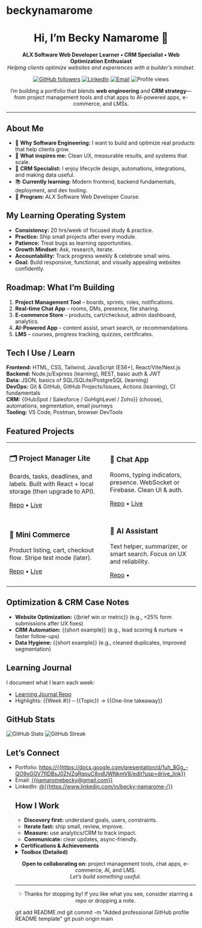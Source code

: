# beckynamarome
<!-- ====== HERO / HEADER ====== -->
<h1 align="center">Hi, I’m Becky Namarome 👋</h1>
<p align="center">
  <b>ALX Software Web Developer Learner • CRM Specialist • Web Optimization Enthusiast</b><br/>
  <i>Helping clients optimize websites and experiences with a builder’s mindset.</i>
</p>

<p align="center">
  <a href="https://github.com/{{your-username}}?tab=repositories"><img alt="GitHub followers" src="https://img.shields.io/github/followers/{{beckynamarome}}?style=flat"></a>
  <a href="https://www.linkedin.com/in/{{[your-linkedin](https://www.linkedin.com/in/becky-namarome-/)}}/"><img alt="LinkedIn" src="https://img.shields.io/badge/LinkedIn-Connect-blue"></a>
  <a href="mailto:{{namaromebecky@gmail.com}}"><img alt="Email" src="https://img.shields.io/badge/Email-Contact-informational"></a>
  <img alt="Profile views" src="https://komarev.com/ghpvc/?username={beckynamarome}}&style=flat"/>
</p>

<!-- ====== QUICK BLURB ====== -->
<p align="center">
  I’m building a portfolio that blends <b>web engineering</b> and <b>CRM strategy</b>—from project management tools and chat apps to AI-powered apps, e-commerce, and LMSs.
</p>

<hr/>

<!-- ====== ABOUT ME ====== -->
<h2>About Me</h2>
<ul>
  <li>🎯 <b>Why Software Engineering:</b> I want to build and optimize real products that help clients grow.</li>
  <li>🧩 <b>What inspires me:</b> Clean UX, measurable results, and systems that scale.</li>
  <li>🤝 <b>CRM Specialist:</b> I enjoy lifecycle design, automations, integrations, and making data useful.</li>
  <li>📚 <b>Currently learning:</b> Modern frontend, backend fundamentals, deployment, and dev tooling.</li>
  <li>🌱 <b>Program:</b> ALX Software Web Developer Course.</li>
</ul>

<!-- ====== VALUES / LEARNING PRINCIPLES ====== -->
<h2>My Learning Operating System</h2>
<ul>
  <li><b>Consistency:</b> 20 hrs/week of focused study & practice.</li>
  <li><b>Practice:</b> Ship small projects after every module.</li>
  <li><b>Patience:</b> Treat bugs as learning opportunities.</li>
  <li><b>Growth Mindset:</b> Ask, research, iterate.</li>
  <li><b>Accountability:</b> Track progress weekly & celebrate small wins.</li>
  <li><b>Goal:</b> Build responsive, functional, and visually appealing websites confidently.</li>
</ul>

<!-- ====== WHAT I’M BUILDING NEXT ====== -->
<h2>Roadmap: What I’m Building</h2>
<ol>
  <li><b>Project Management Tool</b> – boards, sprints, roles, notifications.</li>
  <li><b>Real-time Chat App</b> – rooms, DMs, presence, file sharing.</li>
  <li><b>E-commerce Store</b> – products, cart/checkout, admin dashboard, analytics.</li>
  <li><b>AI-Powered App</b> – content assist, smart search, or recommendations.</li>
  <li><b>LMS</b> – courses, progress tracking, quizzes, certificates.</li>
</ol>

<!-- ====== SKILLS / STACK ====== -->
<h2>Tech I Use / Learn</h2>
<p>
  <b>Frontend:</b> HTML, CSS, Tailwind, JavaScript (ES6+), React/Vite/Next.js<br/>
  <b>Backend:</b> Node.js/Express (learning), REST, basic auth & JWT<br/>
  <b>Data:</b> JSON, basics of SQL/SQLite/PostgreSQL (learning)<br/>
  <b>DevOps:</b> Git & GitHub, GitHub Projects/Issues, Actions (learning), CI fundamentals<br/>
  <b>CRM:</b> {{HubSpot / Salesforce / GoHighLevel / Zoho}} (choose), automations, segmentation, email journeys<br/>
  <b>Tooling:</b> VS Code, Postman, browser DevTools
</p>

<!-- ====== FEATURED PROJECTS (PIN WORTHY) ====== -->
<h2>Featured Projects</h2>

<table>
  <tr>
    <td>
      <h3>🗂️ Project Manager Lite</h3>
      <p>Boards, tasks, deadlines, and labels. Built with React + local storage (then upgrade to API).</p>
      <p><a href="https://github.com/{{beckynamarome}}/project-manager-lite">Repo</a> • <a href="https://{{your-demo-url}}">Live</a></p>
    </td>
    <td>
      <h3>💬 Chat App</h3>
      <p>Rooms, typing indicators, presence. WebSocket or Firebase. Clean UI & auth.</p>
      <p><a href="https://github.com/{{beckynamarome}}/chat-app">Repo</a> • <a href="https://{{(https://app.savvydigitalmarketing.ai/v2/location/EfGwZu68yhK3lDuXDs7n/funnels-websites/chat-widget/builder/687166191ef77e482d667773)}}">Live</a></p>
    </td>
  </tr>
  <tr>
    <td>
      <h3>🛒 Mini Commerce</h3>
      <p>Product listing, cart, checkout flow. Stripe test mode (later).</p>
      <p><a href="https://github.com/{{beckynamarome}}/mini-commerce">Repo</a> • <a href="https://{{your-demo-url}}">Live</a></p>
    </td>
    <td>
      <h3>🤖 AI Assistant</h3>
      <p>Text helper, summarizer, or smart search. Focus on UX and reliability.</p>
      <p><a href="https://github.com/{{beckynamarome}}/ai-assistant">Repo</a> •
    </td>
  </tr>
</table>

<!-- ====== CASE STUDIES / OPTIMIZATION ====== -->
<h2>Optimization & CRM Case Notes</h2>
<ul>
  <li><b>Website Optimization:</b> {{brief win or metric}} (e.g., +25% form submissions after UX fixes)</li>
  <li><b>CRM Automation:</b> {{short example}} (e.g., lead scoring & nurture → faster follow-ups)</li>
  <li><b>Data Hygiene:</b> {{short example}} (e.g., cleaned duplicates, improved segmentation)</li>
</ul>

<!-- ====== LEARNING JOURNAL / BLOG ====== -->
<h2>Learning Journal</h2>
<p>I document what I learn each week:</p>
<ul>
  <li><a href="https://github.com/{{beckynamarome}}/learning-journal">Learning Journal Repo</a></li>
  <li>Highlights: {{Week #}} – {{Topic}} → {{One-line takeaway}}</li>
</ul>

<!-- ====== GITHUB STATS (OPTIONAL CARDS) ====== -->
<h2>GitHub Stats</h2>
<p>
  <img src="https://github-readme-stats.vercel.app/api?username={{beckynamarome}}&show_icons=true&hide_title=true" alt="GitHub Stats"/>
  <img src="https://github-readme-streak-stats.herokuapp.com/?user={{beckynamarome}}" alt="GitHub Streak"/>
</p>

<!-- ====== CONTACT ====== -->
<h2>Let’s Connect</h2>
<ul>
  <li>Portfolio: <a href="https://{{(https://docs.google.com/presentation/d/1uh_8Gg_-QO9xGGV7fIDBsJ0ZhIZgRgouC8vdUWNkmV8/edit?usp=drive_link)}}">https://{{https://docs.google.com/presentation/d/1uh_8Gg_-QO9xGGV7fIDBsJ0ZhIZgRgouC8vdUWNkmV8/edit?usp=drive_link}}</a></li>
  <li>Email: <a href="mailto:{{namaromebecky@gmail.coml}}">{{namaromebecky@gmail.com}}</a></li>
  <li>LinkedIn: <a href="https://www.linkedin.com/in/{{https://www.linkedin.com/in/becky-namarome-/}}/">@{{https://www.linkedin.com/in/becky-namarome-/}}</a></li>

<!-- ====== WORKING TOGETHER ====== -->
<h2>How I Work</h2>
<ul>
  <li><b>Discovery first:</b> understand goals, users, constraints.</li>
  <li><b>Iterate fast:</b> ship small, review, improve.</li>
  <li><b>Measure:</b> use analytics/CRM to track impact.</li>
  <li><b>Communicate:</b> clear updates, async-friendly.</li>
</ul>

<!-- ====== COLLAPSIBLE EXTRAS ====== -->
<details>
  <summary><b>Certifications & Achievements</b></summary>
  <ul>
    <li>ALX Software Web Developer (in progress)</li>
    <li>{{CRM platform}} certification</li>
    <li>{{Any relevant course/badge}}</li>
  </ul>
</details>

<details>
  <summary><b>Toolbox (Detailed)</b></summary>
  <ul>
    <li>Frontend: HTML5, CSS3, Flex/Grid, Tailwind, React</li>
    <li>Backend: Node/Express (learning), API design</li>
    <li>Testing: Jest (learning)</li>
    <li>Data: SQL basics, Prisma/Knex (learning)</li>
    <li>Infra: Git/GitHub, GitHub Actions (learning)</li>
    <li>CRM: {{your platforms}}, automations, segmentation</li>
  </ul>
</details>

<!-- ====== CTA ====== -->
<p align="center">
  <b>Open to collaborating on:</b> project management tools, chat apps, e-commerce, AI, and LMS.<br/>
  <i>Let’s build something useful.</i>
</p>

<hr/>

<!-- ====== FOOTER ====== -->
<p align="center">
  ✨ Thanks for stopping by! If you like what you see, consider starring a repo or dropping a note.
</p>
git add README.md
git commit -m "Added professional GitHub profile README template"
git push origin main
